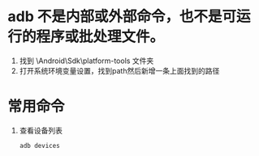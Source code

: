 <!--
 * @Descripttion:
 * @Author: jiahui.qin
 * @LastEditors: jiahui.qin
 * @LastEditTime: 2024-04-08 15:24:35
-->

# adb 不是内部或外部命令，也不是可运行的程序或批处理文件。

1. 找到 \Android\Sdk\platform-tools 文件夹
2. 打开系统环境变量设置，找到path然后新增一条上面找到的路径

# 常用命令

1. 查看设备列表
   ```bash
   adb devices
   ```
